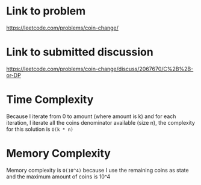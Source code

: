 # Link to problem
https://leetcode.com/problems/coin-change/

# Link to submitted discussion
https://leetcode.com/problems/coin-change/discuss/2067670/C%2B%2B-or-DP

# Time Complexity
Because I iterate from 0 to amount (where amount is k) and for each iteration, I iterate all the coins denominator available (size n), the complexity for this solution is `O(k * n)`

# Memory Complexity
Memory complexity is `O(10^4)` because I use the remaining coins as state and the maximum amount of coins is 10^4
